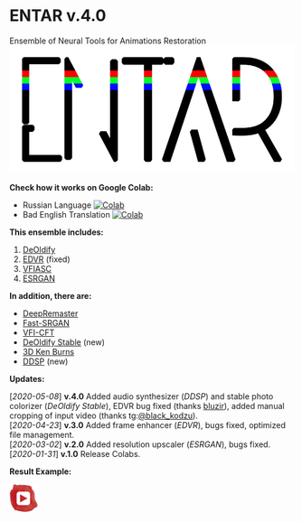 # ENTAR v.4.0
Ensemble of Neural Tools for Animations Restoration
![ENTAR](entar.png)

**Check how it works on Google Colab:**
- Russian Language [![Colab](https://camo.githubusercontent.com/52feade06f2fecbf006889a904d221e6a730c194/68747470733a2f2f636f6c61622e72657365617263682e676f6f676c652e636f6d2f6173736574732f636f6c61622d62616467652e737667)](https://colab.research.google.com/github/tg-bomze/ENTAR/blob/master/ENTAR_Rus.ipynb)
- Bad English Translation [![Colab](https://camo.githubusercontent.com/52feade06f2fecbf006889a904d221e6a730c194/68747470733a2f2f636f6c61622e72657365617263682e676f6f676c652e636f6d2f6173736574732f636f6c61622d62616467652e737667)](https://colab.research.google.com/github/tg-bomze/ENTAR/blob/master/ENTAR_Eng.ipynb)

**This ensemble includes:**
1. [DeOldify](https://github.com/jantic/DeOldify)
2. [EDVR](https://github.com/xinntao/EDVR) (fixed)
3. [VFIASC](https://github.com/sniklaus/sepconv-slomo)
4. [ESRGAN](https://github.com/xinntao/ESRGAN)

**In addition, there are:**
- [DeepRemaster](https://github.com/satoshiiizuka/siggraphasia2019_remastering)
- [Fast-SRGAN](https://github.com/HasnainRaz/Fast-SRGAN)
- [VFI-CFT](https://github.com/MortenHannemose/pytorch-vfi-cft)
- [DeOldify Stable](https://github.com/jantic/DeOldify) (new)
- [3D Ken Burns](https://github.com/sniklaus/3d-ken-burns)
- [DDSP](https://github.com/magenta/ddsp) (new)

**Updates:**


[*2020-05-08*] **v.4.0** Added audio synthesizer (*DDSP*) and stable photo colorizer (*DeOldify Stable*), EDVR bug fixed (thanks [bluzir](https://github.com/bluzir)), added manual cropping of input video (thanks tg:[@black_kodzu](https://t.me/black_kodzu)). <br/>
[*2020-04-23*] **v.3.0** Added frame enhancer (*EDVR*), bugs fixed, optimized file management. <br/>
[*2020-03-02*] **v.2.0** Added resolution upscaler (*ESRGAN*), bugs fixed. <br/>
[*2020-01-31*] **v.1.0** Release Colabs.

**Result Example:**

[![YouTube](youtube.png)](https://www.youtube.com/watch?v=TBOtb34I3NA)
